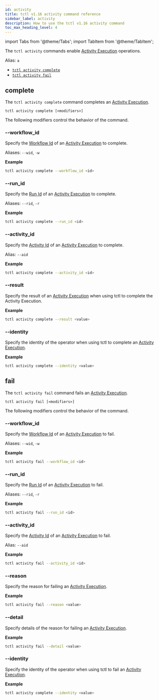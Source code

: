```yaml
---
id: activity
title: tctl v1.16 activity command reference
sidebar_label: activity
description: How to use the tctl v1.16 activity command
toc_max_heading_level: 4
---
```


<!-- THIS FILE IS GENERATED. DO NOT EDIT THIS FILE DIRECTLY -->

import Tabs from '@theme/Tabs';
import TabItem from '@theme/TabItem';

The `tctl activity` commands enable [Activity Execution](/activities#activity-execution) operations.

Alias: `a`

- [`tctl activity complete`](#complete)
- [`tctl activity fail`](#fail)

## complete

The `tctl activity complete` command completes an [Activity Execution](/activities#activity-execution).

`tctl activity complete [<modifiers>]`

The following modifiers control the behavior of the command.

### --workflow_id

Specify the [Workflow Id](/workflows#workflow-id) of an [Activity Execution](/activities#activity-execution) to complete.

Aliases: `--wid`, `-w`

**Example**

```bash
tctl activity complete --workflow_id <id>
```

### --run_id

Specify the [Run Id](/workflows#run-id) of an [Activity Execution](/activities#activity-execution) to complete.

Aliases: `--rid`, `-r`

**Example**

```bash
tctl activity complete --run_id <id>
```

### --activity_id

Specify the [Activity Id](/activities#activity-id) of an [Activity Execution](/activities#activity-execution) to complete.

Alias: `--aid`

**Example**

```bash
tctl activity complete --activity_id <id>
```

### --result

Specify the result of an [Activity Execution](/activities#activity-execution) when using tctl to complete the Activity Execution.

**Example**

```bash
tctl activity complete --result <value>
```

### --identity

Specify the identity of the operator when using tctl to complete an [Activity Execution](/activities#activity-execution).

**Example**

```bash
tctl activity complete --identity <value>
```

## fail

The `tctl activity fail` command fails an [Activity Execution](/activities#activity-execution).

`tctl activity fail [<modifiers>]`

The following modifiers control the behavior of the command.

### --workflow_id

Specify the [Workflow Id](/workflows#workflow-id) of an [Activity Execution](/activities#activity-execution) to fail.

Aliases: `--wid`, `-w`

**Example**

```bash
tctl activity fail --workflow_id <id>
```

### --run_id

Specify the [Run Id](/workflows#run-id) of an [Activity Execution](/activities#activity-execution) to fail.

Aliases: `--rid`, `-r`

**Example**

```bash
tctl activity fail --run_id <id>
```

### --activity_id

Specify the [Activity Id](/activities#activity-id) of an [Activity Execution](/activities#activity-execution) to fail.

Alias: `--aid`

**Example**

```bash
tctl activity fail --activity_id <id>
```

### --reason

Specify the reason for failing an [Activity Execution](/activities#activity-execution).

**Example**

```bash
tctl activity fail --reason <value>
```

### --detail

Specify details of the reason for failing an [Activity Execution](/activities#activity-execution).

**Example**

```bash
tctl activity fail --detail <value>
```

### --identity

Specify the identity of the operator when using tctl to fail an [Activity Execution](/activities#activity-execution).

**Example**

```bash
tctl activity complete --identity <value>
```
